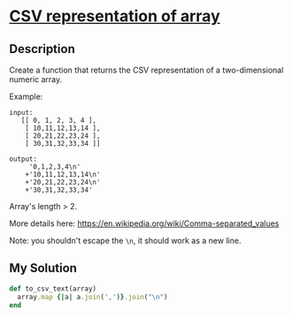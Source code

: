 # [CSV representation of array](https://www.codewars.com/kata/5a34af40e1ce0eb1f5000036)

## Description
Create a function that returns the CSV representation of a two-dimensional numeric array.

Example:
```
input:
   [[ 0, 1, 2, 3, 4 ],
    [ 10,11,12,13,14 ],
    [ 20,21,22,23,24 ],
    [ 30,31,32,33,34 ]] 
    
output:
     '0,1,2,3,4\n'
    +'10,11,12,13,14\n'
    +'20,21,22,23,24\n'
    +'30,31,32,33,34'
```

Array's length > 2.

More details here: https://en.wikipedia.org/wiki/Comma-separated_values

Note: you shouldn't escape the `\n`, it should work as a new line.

## My Solution
```ruby
def to_csv_text(array)
  array.map {|a| a.join(',')}.join("\n")
end
```
